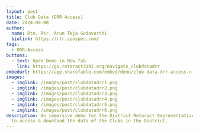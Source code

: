 ```yaml
---
layout: post
title: Club Data (DRR Access)
date: 2024-08-08
author:
  name: Rtn. Rtr. Arun Teja Godavarthi
  biolink: https://rtr.zeospec.com/
tags:
  - DRR-Access
buttons:
  - text: Open Demo in New Tab
    link: https://go.rotaract3191.org/navigate_clubdatadrr
embedurl: https://app.sharefable.com/embed/demo/club-data-drr-access-n-jmmno7v8okv4gcpc
images:
  - imglink: /images/post/clubdatadrr1.png
  - imglink: /images/post/clubdatadrr2.png
  - imglink: /images/post/clubdatadrr3.png
  - imglink: /images/post/clubdatadrr4.png
  - imglink: /images/post/clubdatadrr5.png
  - imglink: /images/post/clubdatadrr6.png
description: An immersive demo for the District Rotaract Representatives on how
  to access & download the data of the Clubs in the District.
---
```

